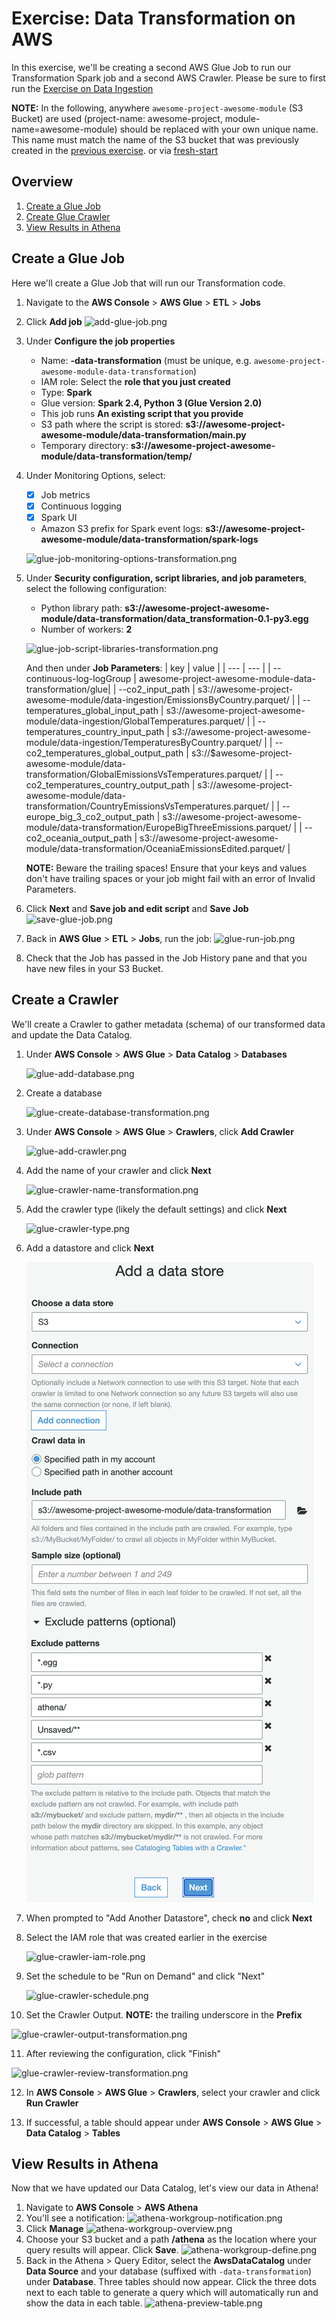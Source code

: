 # Exercise: Data Transformation on AWS
In this exercise, we'll be creating a second AWS Glue Job to run our Transformation Spark job and a second AWS Crawler. Please be sure to first run the [Exercise on Data Ingestion](./data-ingestion.md)

**NOTE:** In the following, anywhere `awesome-project-awesome-module` (S3 Bucket) are used (project-name: awesome-project, module-name=awesome-module) should be replaced with your own unique name. This name must match the name of the S3 bucket that was previously created in the [previous exercise](https://github.com/data-derp/exercise-co2-vs-temperature-production-code). or via [fresh-start](./README.md#fresh-start)

## Overview
1. [Create a Glue Job](#create-a-glue-job)
2. [Create Glue Crawler](#create-a-crawler)
3. [View Results in Athena](#view-results-in-athena)

## Create a Glue Job
Here we'll create a Glue Job that will run our Transformation code.
1. Navigate to the **AWS Console** > **AWS Glue** > **ETL** > **Jobs**
2. Click **Add job**
   ![add-glue-job.png](./assets/add-glue-job.png)

3. Under **Configure the job properties**
   * Name: <some-name>**-data-transformation** (must be unique, e.g. `awesome-project-awesome-module-data-transformation`)
   * IAM role: Select the **role that you just created**
   * Type: **Spark**
   * Glue version: **Spark 2.4, Python 3 (Glue Version 2.0)**
   * This job runs **An existing script that you provide**
   * S3 path where the script is stored: **s3://awesome-project-awesome-module/data-transformation/main.py**
   * Temporary directory: **s3://awesome-project-awesome-module/data-transformation/temp/**
4. Under Monitoring Options, select:
   * [x] Job metrics
   * [x] Continuous logging
   * [x] Spark UI
   * Amazon S3 prefix for Spark event logs: **s3://awesome-project-awesome-module/data-transformation/spark-logs**

   ![glue-job-monitoring-options-transformation.png](./assets/glue-job-monitoring-options-transformation.png)
5. Under **Security configuration, script libraries, and job parameters**, select the following configuration:
   * Python library path: **s3://awesome-project-awesome-module/data-transformation/data_transformation-0.1-py3.egg**
   * Number of workers: **2**

   ![glue-job-script-libraries-transformation.png](./assets/glue-job-script-libraries-transformation.png)

   And then under **Job Parameters**:
   | key | value | 
   | --- | --- |
   | --continuous-log-logGroup | awesome-project-awesome-module-data-transformation/glue|
   | --co2_input_path | s3://awesome-project-awesome-module/data-ingestion/EmissionsByCountry.parquet/ |
   | --temperatures_global_input_path | s3://awesome-project-awesome-module/data-ingestion/GlobalTemperatures.parquet/ |
   | --temperatures_country_input_path | s3://awesome-project-awesome-module/data-ingestion/TemperaturesByCountry.parquet/ |
   | --co2_temperatures_global_output_path | s3://$awesome-project-awesome-module/data-transformation/GlobalEmissionsVsTemperatures.parquet/ |
   | --co2_temperatures_country_output_path | s3://awesome-project-awesome-module/data-transformation/CountryEmissionsVsTemperatures.parquet/ |
   | --europe_big_3_co2_output_path | s3://awesome-project-awesome-module/data-transformation/EuropeBigThreeEmissions.parquet/ |
   | --co2_oceania_output_path | s3://awesome-project-awesome-module/data-transformation/OceaniaEmissionsEdited.parquet/ |
   
   **NOTE:** Beware the trailing spaces! Ensure that your keys and values don't have trailing spaces or your job might fail with an error of Invalid Parameters.

6. Click **Next** and **Save job and edit script** and **Save Job**
   ![save-glue-job.png](./assets/save-glue-job.png)
7. Back in **AWS Glue** > **ETL** > **Jobs**, run the job:
   ![glue-run-job.png](./assets/glue-run-job.png)
8. Check that the Job has passed in the Job History pane and that you have new files in your S3 Bucket.

## Create a Crawler
We'll create a Crawler to gather metadata (schema) of our transformed data and update the Data Catalog.
1. Under **AWS Console** > **AWS Glue** > **Data Catalog** > **Databases**

   ![glue-add-database.png](./assets/glue-add-database.png)

2. Create a database
   
   ![glue-create-database-transformation.png](./assets/glue-create-database-transformation.png)

3. Under **AWS Console** > **AWS Glue** > **Crawlers**, click **Add Crawler**
   
   ![glue-add-crawler.png](./assets/glue-add-crawler.png)

4. Add the name of your crawler and click **Next**
   
   ![glue-crawler-name-transformation.png](./assets/glue-crawler-name-transformation.png)

5. Add the crawler type (likely the default settings) and click **Next**
   
   ![glue-crawler-type.png](./assets/glue-crawler-type.png)

6. Add a datastore and click **Next**
   
   ![glue-crawler-add-data-store-transformation.png](./assets/glue-crawler-add-data-store-transformation.png)

7. When prompted to "Add Another Datastore", check **no** and click **Next**

8. Select the IAM role that was created earlier in the exercise
   
   ![glue-crawler-iam-role.png](./assets/glue-crawler-iam-role.png)
9. Set the schedule to be "Run on Demand" and click "Next"

   ![glue-crawler-schedule.png](./assets/glue-crawler-schedule.png)

10. Set the Crawler Output. **NOTE:** the trailing underscore in the **Prefix**

   ![glue-crawler-output-transformation.png](./assets/glue-crawler-output-transformation.png)

11. After reviewing the configuration, click "Finish"
    
   ![glue-crawler-review-transformation.png](./assets/glue-crawler-review-transformation.png)

12. In **AWS Console** > **AWS Glue** > **Crawlers**, select your crawler and click **Run Crawler**

13. If successful, a table should appear under **AWS Console** > **AWS Glue** > **Data Catalog** > **Tables**

## View Results in Athena
Now that we have updated our Data Catalog, let's view our data in Athena!
1. Navigate to **AWS Console** > **AWS Athena**
2. You'll see a notification:
   ![athena-workgroup-notification.png](./assets/athena-workgroup-notification.png)
3. Click **Manage**
   ![athena-workgroup-overview.png](./assets/athena-workgroup-overview.png)
4. Choose your S3 bucket and a path **/athena** as the location where your query results will appear. Click **Save**.
   ![athena-workgroup-define.png](./assets/athena-workgroup-define.png)
5. Back in the Athena > Query Editor, select the **AwsDataCatalog** under **Data Source** and your database (suffixed with `-data-transformation`) under **Database**. Three tables should now appear. Click the three dots next to each table to generate a query which will automatically run and show the data in each table.
   ![athena-preview-table.png](./assets/athena-preview-table.png)